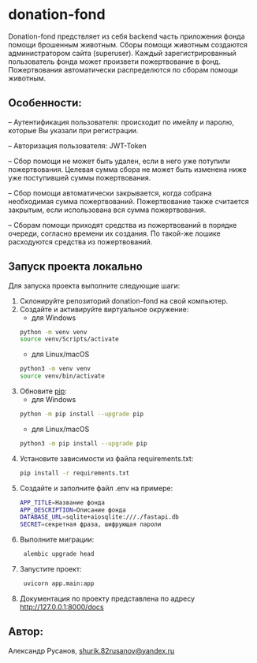 # donation-fond
Donation-fond предствляет из себя backend часть приложения фонда помощи брошенным животным. Сборы помощи животным создаются администратором сайта (superuser). Каждый зарегистрированный пользователь фонда может произвети пожертвование в фонд. Пожертвования автоматически распределются по сборам помощи животным.

## Особенности:

– Аутентификация пользователя: происходит по имейлу и паролю, которые Вы указали при регистрации.

– Авторизация пользователя: JWT-Token

– Сбор помощи не может быть удален, если в него уже потупили пожертвования. Целевая сумма сбора не может быть изменена ниже уже поступившей суммы пожертвования.

– Сбор помощи автоматически закрывается, когда собрана необходимая сумма пожертвований. Пожертвование также считается закрытым, если использована вся сумма пожертвования.

– Сборам помощи приходят средства из пожертвований в порядке очереди, согласно времени их создания. По такой-же лошике расходуются средства из пожертвований.

## Запуск проекта локально
Для запуска проекта выполните следующие шаги:
1. Склонируйте репозиторий donation-fond на свой компьютер.
2. Создайте и активируйте виртуальное окружение:
   - для Windows
   ```bash
   python -m venv venv
   source venv/Scripts/activate
   ```
   - для Linux/macOS
   ```bash
   python3 -m venv venv
   source venv/bin/activate
   ```
3. Обновите [pip](https://pip.pypa.io/en/stable/):
   - для Windows
   ```bash
   python -m pip install --upgrade pip
   ```
   - для Linux/macOS
   ```bash
   python3 -m pip install --upgrade pip
   ```
4. Установите зависимости из файла requirements.txt:
   ```bash
   pip install -r requirements.txt
   ```
5. Создайте и заполните файл .env на примере:
   ```bash
   APP_TITLE=Название фонда
   APP_DESCRIPTION=Описание фонда
   DATABASE_URL=sqlite+aiosqlite:///./fastapi.db
   SECRET=секретная фраза, шифрующая пароли
   ```
7. Выполните миграции:
   ```bash
    alembic upgrade head
   ```
8. Запустите проект:
   ```bash
    uvicorn app.main:app
   ```
9. Документация по проекту представлена по адресу http://127.0.0.1:8000/docs

## Автор: 
Александр Русанов, shurik.82rusanov@yandex.ru



